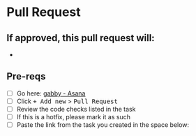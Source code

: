 # Pull Request 

## If approved, this pull request will:

-

## Pre-reqs

- [ ] Go here: [gabby - Asana](https://app.asana.com/0/35737884613515/list)
- [ ] Click <kbd>+ Add new</kbd> > <kbd>Pull Request</kbd>
- [ ] Review the code checks listed in the task
- [ ] If this is a hotfix, please mark it as such
- [ ] Paste the link from the task you created in the space below:
